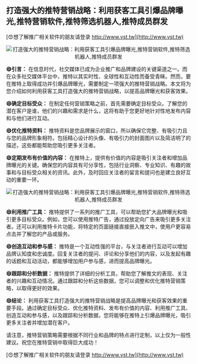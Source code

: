 ## **打造强大的推特营销战略：利用获客工具引爆品牌曝光,推特营销软件,推特筛选机器人,推特成员群发**

[😍想了解推广相关软件的朋友请登录 http://www.vst.tw](http://www.vst.tw)

 <center><img src="https://vst.tw/MP4/tuiguang/png/7.png" alt="打造强大的推特营销战略：利用获客工具引爆品牌曝光,推特营销软件,推特筛选机器人,推特成员群发"></center>

**😄引言：**
在信息时代，社交媒体已成为企业推广和品牌建设的关键渠道之一。而在众多社交媒体平台中，推特以其实时性、全球性和互动性而备受青睐。然而，要在推特上取得成功并引爆品牌曝光，需要制定一项强大的推特营销战略。本文将为您介绍如何利用获客工具打造强大的推特营销战略，以提高品牌曝光和获客效果。

**😄确定目标受众：**
在制定任何营销策略之前，首先需要确定目标受众。了解您的潜在客户是谁，他们的兴趣和需求是什么，这将有助于您更好地针对性地发布内容和与他们进行互动。

**😄优化推特资料：**
推特资料是您品牌展示的窗口，所以确保它完整、有吸引力且与您的品牌形象相符。包括精心设计的头像、有吸引力的封面图片以及简洁明了的描述，这些都能帮助您吸引更多关注者。

**😄定期发布有价值的内容：**
在推特上，提供有价值的内容是吸引关注者和增加品牌曝光的关键。确保您的内容具有可分享性，包括行业洞察、专业知识、有趣的故事和与目标受众相关的资讯。此外，及时回应关注者的留言和提问也是建立良好互动的重要一环。

 <center><img src="https://vst.tw/MP4/tuiguang/png/5.png" alt="打造强大的推特营销战略：利用获客工具引爆品牌曝光,推特营销软件,推特筛选机器人,推特成员群发"></center>

**😄利用推广工具：**
推特提供了一系列的推广工具，可以帮助您扩大品牌曝光和吸引更多目标受众。例如，您可以使用推特广告，通过投放定向广告来吸引更多关注者。还可以利用推特卡片功能，将特定的页面链接直接嵌入推文中，使用户更容易点击并了解您的产品或服务。

**😄创造互动和参与感：**
推特是一个互动性强的平台，与关注者进行互动可以增加品牌认知度和忠诚度。回复关注者的提问、评论和分享他们的内容，以及发起有趣的话题和互动活动，都能够增加用户参与感，进而提高品牌曝光。

**😄跟踪和分析数据：**
推特提供了详细的分析工具，帮助您了解推文的表现、关注者的兴趣和互动情况。通过跟踪和分析这些数据，您可以调整和优化推特营销策略，以取得更好的效果。

**😄结论：**
利用获客工具打造强大的推特营销战略是提高品牌曝光和获客效果的重要手段。通过确定目标受众、优化推特资料、发布有价值的内容、利用推广工具、创造互动和参与感，以及跟踪和分析数据，您将能够在推特上引爆品牌曝光，吸引更多关注者并增加潜在客户。

请注意，推特营销策略需要根据不同行业和品牌的特点进行定制，以上仅为一般性建议。祝您在推特营销中取得巨大成功！

[😍想了解推广相关软件的朋友请登录 http://www.vst.tw](http://www.vst.tw)



